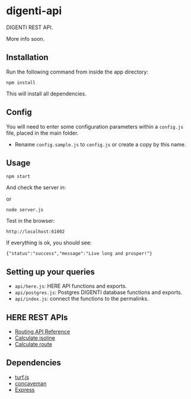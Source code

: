 # digenti-api

DIGENTI REST API.

More info soon.

## Installation

Run the following command from inside the app directory:

```
npm install
```

This will install all dependencies.

## Config

You will need to enter some configuration parameters within a `config.js` file, placed in the main folder.

- Rename `config.sample.js` to `config.js` or create a copy by this name.


## Usage

```
npm start
```

And check the server in:

or

```
node server.js
```

Test in the browser:

```
http://localhost:61002
```

If everything is ok, you should see:

```
{"status":"success","message":"Live long and prosper!"}
```

## Setting up your queries

- `api/here.js`: HERE API functions and exports.
- `api/postgres.js`: Postgres DIGENTI database functions and exports.
- `api/index.js`: connect the functions to the permalinks.

## HERE REST APIs

- [Routing API Reference](https://developer.here.com/rest-apis/documentation/routing/topics/api-reference.html)
- [Calculate isoline](https://developer.here.com/rest-apis/documentation/routing/topics/resource-calculate-isoline.html)
- [Calculate route](https://developer.here.com/rest-apis/documentation/routing/topics/resource-calculate-route.html)

## Dependencies

- [turf.js](https://github.com/Turfjs/turf)
- [concaveman](https://github.com/mapbox/concaveman)
- [Express](http://expressjs.com/)
